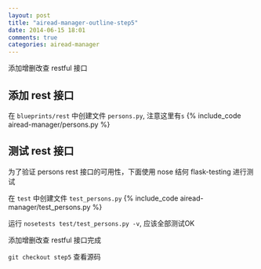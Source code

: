 ```yaml
---
layout: post
title: "airead-manager-outline-step5"
date: 2014-06-15 18:01
comments: true
categories: airead-manager
---
```


添加增删改查 restful 接口

## 添加 rest 接口
在 `blueprints/rest` 中创建文件 `persons.py`, 注意这里有`s`
{% include_code airead-manager/persons.py %}

## 测试 rest 接口
为了验证 persons rest 接口的可用性，下面使用 nose 结何 flask-testing 进行测试

在 `test` 中创建文件 `test_persons.py`
{% include_code airead-manager/test_persons.py %}

运行 `nosetests test/test_persons.py -v`, 应该全部测试OK

添加增删改查 restful 接口完成

`git checkout step5` 查看源码